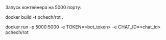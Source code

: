 Запуск контейнера на 5000 порту:

docker build -t pchech/rot .

docker run -p 5000:5000 -e TOKEN=<bot_token> -e CHAT_ID=<chat_id> pchech/rot
